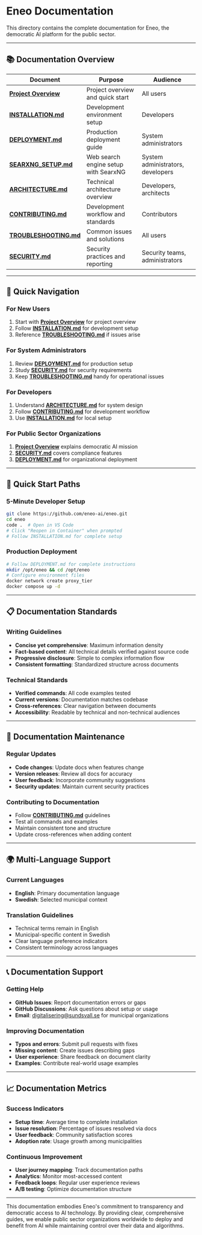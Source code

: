 # Eneo Documentation

This directory contains the complete documentation for Eneo, the democratic AI platform for the public sector.

---

## 📚 Documentation Overview

| Document | Purpose | Audience |
|----------|---------|----------|
| **[Project Overview](../README.md)** | Project overview and quick start | All users |
| **[INSTALLATION.md](INSTALLATION.md)** | Development environment setup | Developers |
| **[DEPLOYMENT.md](DEPLOYMENT.md)** | Production deployment guide | System administrators |
| **[SEARXNG_SETUP.md](SEARXNG_SETUP.md)** | Web search engine setup with SearxNG | System administrators, developers |
| **[ARCHITECTURE.md](ARCHITECTURE.md)** | Technical architecture overview | Developers, architects |
| **[CONTRIBUTING.md](CONTRIBUTING.md)** | Development workflow and standards | Contributors |
| **[TROUBLESHOOTING.md](TROUBLESHOOTING.md)** | Common issues and solutions | All users |
| **[SECURITY.md](SECURITY.md)** | Security practices and reporting | Security teams, administrators |

---

## 🎯 Quick Navigation

### For New Users
1. Start with **[Project Overview](../README.md)** for project overview
2. Follow **[INSTALLATION.md](INSTALLATION.md)** for development setup
3. Reference **[TROUBLESHOOTING.md](TROUBLESHOOTING.md)** if issues arise

### For System Administrators
1. Review **[DEPLOYMENT.md](DEPLOYMENT.md)** for production setup
2. Study **[SECURITY.md](SECURITY.md)** for security requirements
3. Keep **[TROUBLESHOOTING.md](TROUBLESHOOTING.md)** handy for operational issues

### For Developers
1. Understand **[ARCHITECTURE.md](ARCHITECTURE.md)** for system design
2. Follow **[CONTRIBUTING.md](CONTRIBUTING.md)** for development workflow
3. Use **[INSTALLATION.md](INSTALLATION.md)** for local setup

### For Public Sector Organizations
1. **[Project Overview](../README.md)** explains democratic AI mission
2. **[SECURITY.md](SECURITY.md)** covers compliance features
3. **[DEPLOYMENT.md](DEPLOYMENT.md)** for organizational deployment

---

## 🚀 Quick Start Paths

### 5-Minute Developer Setup
```bash
git clone https://github.com/eneo-ai/eneo.git
cd eneo
code .  # Open in VS Code
# Click "Reopen in Container" when prompted
# Follow INSTALLATION.md for complete setup
```

### Production Deployment
```bash
# Follow DEPLOYMENT.md for complete instructions
mkdir /opt/eneo && cd /opt/eneo
# Configure environment files
docker network create proxy_tier
docker compose up -d
```

---

## 📋 Documentation Standards

### Writing Guidelines
- **Concise yet comprehensive**: Maximum information density
- **Fact-based content**: All technical details verified against source code
- **Progressive disclosure**: Simple to complex information flow
- **Consistent formatting**: Standardized structure across documents

### Technical Standards
- **Verified commands**: All code examples tested
- **Current versions**: Documentation matches codebase
- **Cross-references**: Clear navigation between documents
- **Accessibility**: Readable by technical and non-technical audiences

---

## 🔄 Documentation Maintenance

### Regular Updates
- **Code changes**: Update docs when features change
- **Version releases**: Review all docs for accuracy
- **User feedback**: Incorporate community suggestions
- **Security updates**: Maintain current security practices

### Contributing to Documentation
- Follow **[CONTRIBUTING.md](CONTRIBUTING.md)** guidelines
- Test all commands and examples
- Maintain consistent tone and structure
- Update cross-references when adding content

---

## 🌍 Multi-Language Support

### Current Languages
- **English**: Primary documentation language
- **Swedish**: Selected municipal context

### Translation Guidelines
- Technical terms remain in English
- Municipal-specific content in Swedish
- Clear language preference indicators
- Consistent terminology across languages

---

## 📞 Documentation Support

### Getting Help
- **GitHub Issues**: Report documentation errors or gaps
- **GitHub Discussions**: Ask questions about setup or usage
- **Email**: digitalisering@sundsvall.se for municipal organizations

### Improving Documentation
- **Typos and errors**: Submit pull requests with fixes
- **Missing content**: Create issues describing gaps
- **User experience**: Share feedback on document clarity
- **Examples**: Contribute real-world usage examples

---

## 📈 Documentation Metrics

### Success Indicators
- **Setup time**: Average time to complete installation
- **Issue resolution**: Percentage of issues resolved via docs
- **User feedback**: Community satisfaction scores
- **Adoption rate**: Usage growth among municipalities

### Continuous Improvement
- **User journey mapping**: Track documentation paths
- **Analytics**: Monitor most-accessed content
- **Feedback loops**: Regular user experience reviews
- **A/B testing**: Optimize documentation structure

---

This documentation embodies Eneo's commitment to transparency and democratic access to AI technology. By providing clear, comprehensive guides, we enable public sector organizations worldwide to deploy and benefit from AI while maintaining control over their data and algorithms.
